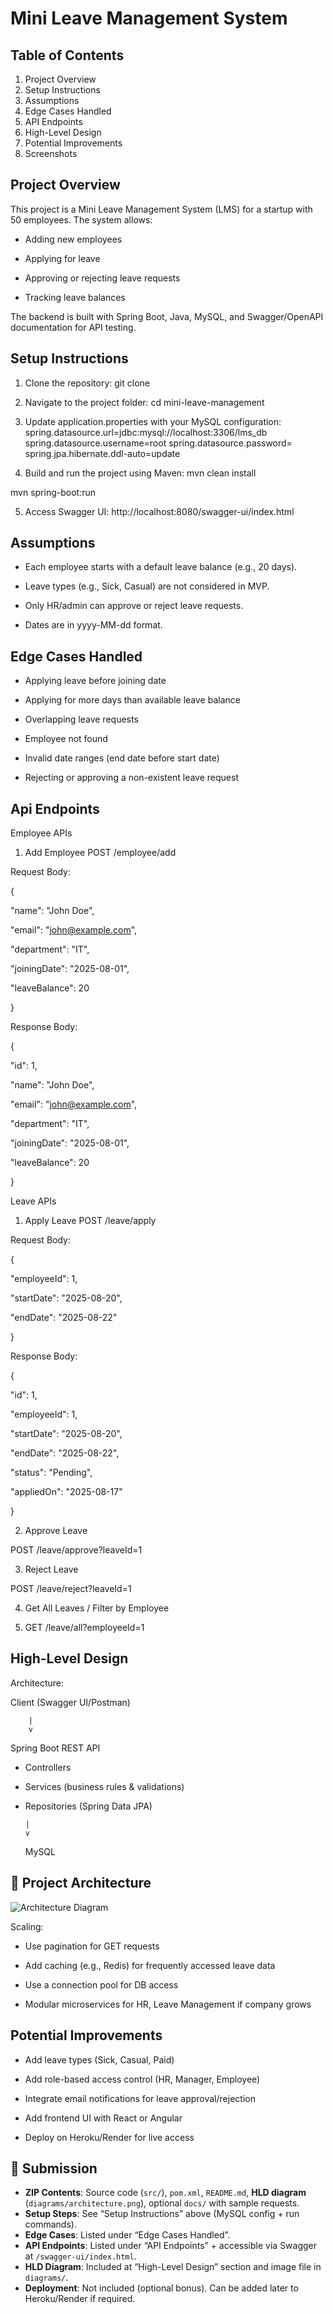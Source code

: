 
# Mini Leave Management System


## Table of Contents
1. Project Overview
2. Setup Instructions
3. Assumptions
4. Edge Cases Handled
5. API Endpoints
6. High-Level Design
7. Potential Improvements
8. Screenshots
## Project Overview
This project is a Mini Leave Management System (LMS) for a startup with 50 employees. The system allows:

- Adding new employees

- Applying for leave

- Approving or rejecting leave requests

- Tracking leave balances

The backend is built with Spring Boot, Java, MySQL, and Swagger/OpenAPI documentation for API testing.
## Setup Instructions
1. Clone the repository:
git clone <repository-url>

2. Navigate to the project folder:
cd mini-leave-management

3. Update application.properties with your MySQL configuration:
spring.datasource.url=jdbc:mysql://localhost:3306/lms_db
spring.datasource.username=root
spring.datasource.password=<your-password>
spring.jpa.hibernate.ddl-auto=update

4. Build and run the project using Maven:
mvn clean install 

mvn spring-boot:run

5. Access Swagger UI:
http://localhost:8080/swagger-ui/index.html

## Assumptions
- Each employee starts with a default leave balance (e.g., 20 days).

- Leave types (e.g., Sick, Casual) are not considered in MVP.

- Only HR/admin can approve or reject leave requests.

- Dates are in yyyy-MM-dd format.
## Edge Cases Handled
- Applying leave before joining date

- Applying for more days than available leave balance

- Overlapping leave requests

- Employee not found

- Invalid date ranges (end date before start date)

- Rejecting or approving a non-existent leave request
##  Api Endpoints
Employee APIs
1. Add Employee
POST /employee/add

Request Body:

{

  "name": "John Doe",

  "email": "john@example.com",

  "department": "IT",

  "joiningDate": "2025-08-01",

  "leaveBalance": 20

}

Response Body:

{

  "id": 1,

  "name": "John Doe",

  "email": "john@example.com",

  "department": "IT",

  "joiningDate": "2025-08-01",

  "leaveBalance": 20

}

Leave APIs
1. Apply Leave
POST /leave/apply


Request Body:

{

  "employeeId": 1,

  "startDate": "2025-08-20",

  "endDate": "2025-08-22"

}


Response Body:

{

  "id": 1,

  "employeeId": 1,

  "startDate": "2025-08-20",

  "endDate": "2025-08-22",

  "status": "Pending",

  "appliedOn": "2025-08-17"

}

2. Approve Leave

POST /leave/approve?leaveId=1


3. Reject Leave

POST /leave/reject?leaveId=1

4. Get All Leaves / Filter by Employee

5. GET /leave/all?employeeId=1



## High-Level Design
Architecture: 

Client (Swagger UI/Postman)

        |
        v
    
Spring Boot REST API
  - Controllers
  - Services (business rules & validations)
  - Repositories (Spring Data JPA)

        |
        v

      MySQL


## 📌 Project Architecture

![Architecture Diagram](./images/HLD_architecture_diagram.png)



Scaling:

- Use pagination for GET requests

- Add caching (e.g., Redis) for frequently accessed leave data

- Use a connection pool for DB access

- Modular microservices for HR, Leave Management if company grows
## Potential Improvements

- Add leave types (Sick, Casual, Paid)

- Add role-based access control (HR, Manager, Employee)

- Integrate email notifications for leave approval/rejection

- Add frontend UI with React or Angular

- Deploy on Heroku/Render for live access


## 📨 Submission

- **ZIP Contents**: Source code (`src/`), `pom.xml`, `README.md`, **HLD diagram** (`diagrams/architecture.png`), optional `docs/` with sample requests.
- **Setup Steps**: See “Setup Instructions” above (MySQL config + run commands).
- **Edge Cases**: Listed under “Edge Cases Handled”.
- **API Endpoints**: Listed under “API Endpoints” + accessible via Swagger at `/swagger-ui/index.html`.
- **HLD Diagram**: Included at “High-Level Design” section and image file in `diagrams/`.
- **Deployment**: Not included (optional bonus). Can be added later to Heroku/Render if required.
